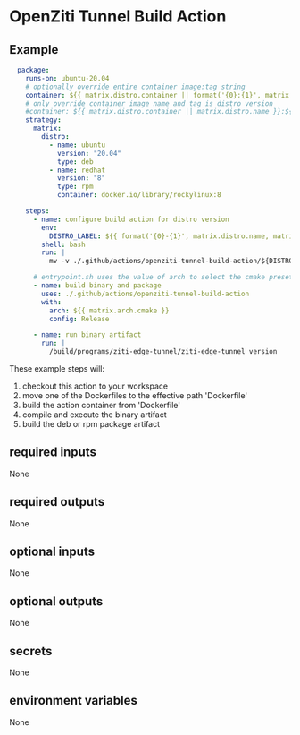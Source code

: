 # OpenZiti Tunnel Build Action

## Example

```yaml
  package:
    runs-on: ubuntu-20.04
    # optionally override entire container image:tag string
    container: ${{ matrix.distro.container || format('{0}:{1}', matrix.distro.name, matrix.distro.version) }} 
    # only override container image name and tag is distro version
    #container: ${{ matrix.distro.container || matrix.distro.name }}:${{ matrix.distro.version }}
    strategy:
      matrix:
        distro:
          - name: ubuntu
            version: "20.04"
            type: deb
          - name: redhat
            version: "8"
            type: rpm
            container: docker.io/library/rockylinux:8

    steps:
      - name: configure build action for distro version
        env:
          DISTRO_LABEL: ${{ format('{0}-{1}', matrix.distro.name, matrix.distro.version) }}
        shell: bash
        run: |
          mv -v ./.github/actions/openziti-tunnel-build-action/${DISTRO_LABEL}/* ./.github/actions/openziti-tunnel-build-action/

      # entrypoint.sh uses the value of arch to select the cmake preset
      - name: build binary and package
        uses: ./.github/actions/openziti-tunnel-build-action
        with:
          arch: ${{ matrix.arch.cmake }}
          config: Release

      - name: run binary artifact
        run: |
          /build/programs/ziti-edge-tunnel/ziti-edge-tunnel version
```

These example steps will:

1. checkout this action to your workspace
1. move one of the Dockerfiles to the effective path 'Dockerfile'
1. build the action container from 'Dockerfile'
1. compile and execute the binary artifact
1. build the deb or rpm package artifact

## required inputs

None

## required outputs

None

## optional inputs

None

## optional outputs

None

## secrets

None

## environment variables

None
